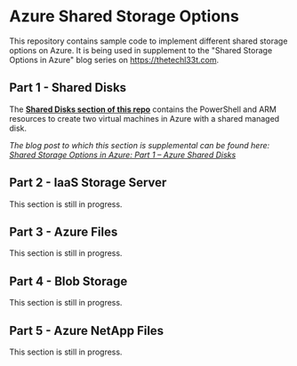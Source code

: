# Azure Shared Storage Options
This repository contains sample code to implement different shared storage options on Azure. It is being used in supplement to the "Shared Storage Options in Azure" blog series on https://thetechl33t.com.




## Part 1 - Shared Disks

The **[Shared Disks section of this repo](./SharedDisks)** contains the PowerShell and ARM resources to create two virtual machines in Azure with a shared managed disk.



_The blog post to which this section is supplemental can be found here: [Shared Storage Options in Azure: Part 1 – Azure Shared Disks](https://thetechl33t.com/2020/11/04/shared-storage-options-in-azure-part-1-azure-shared-disks/)_


## Part 2 - IaaS Storage Server

This section is still in progress. 

## Part 3 - Azure Files

This section is still in progress. 

## Part 4 - Blob Storage

This section is still in progress.

## Part 5 - Azure NetApp Files

This section is still in progress. 